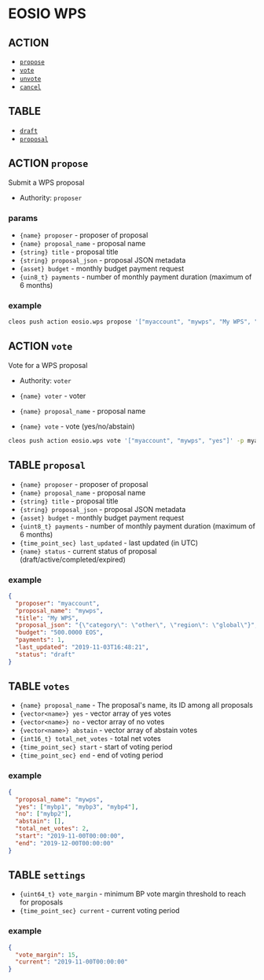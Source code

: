 # EOSIO WPS

## ACTION

- [`propose`](#action-propose)
- [`vote`](#action-vote)
- [`unvote`](#action-unvote)
- [`cancel`](#action-cancel)

## TABLE

- [`draft`](#table-draft)
- [`proposal`](#table-proposal)

## ACTION `propose`

Submit a WPS proposal

- Authority:  `proposer`

### params

- `{name} proposer` - proposer of proposal
- `{name} proposal_name` - proposal name
- `{string} title` - proposal title
- `{string} proposal_json` - proposal JSON metadata
- `{asset} budget` - monthly budget payment request
- `{uin8_t} payments` - number of monthly payment duration (maximum of 6 months)

### example

```bash
cleos push action eosio.wps propose '["myaccount", "mywps", "My WPS", "{\"category\": \"other\", \"region\": \"global\"}", "500.0000 EOS", 1]' -p myaccount
```

## ACTION `vote`

Vote for a WPS proposal

- Authority:  `voter`

- `{name} voter` - voter
- `{name} proposal_name` - proposal name
- `{name} vote` - vote (yes/no/abstain)

```bash
cleos push action eosio.wps vote '["myaccount", "mywps", "yes"]' -p myaccount
```

## TABLE `proposal`

- `{name} proposer` - proposer of proposal
- `{name} proposal_name` - proposal name
- `{string} title` - proposal title
- `{string} proposal_json` - proposal JSON metadata
- `{asset} budget` - monthly budget payment request
- `{uint8_t} payments` - number of monthly payment duration (maximum of 6 months)
- `{time_point_sec} last_updated` - last updated (in UTC)
- `{name} status` - current status of proposal (draft/active/completed/expired)

### example

```json
{
  "proposer": "myaccount",
  "proposal_name": "mywps",
  "title": "My WPS",
  "proposal_json": "{\"category\": \"other\", \"region\": \"global\"}",
  "budget": "500.0000 EOS",
  "payments": 1,
  "last_updated": "2019-11-03T16:48:21",
  "status": "draft"
}
```

## TABLE `votes`

- `{name} proposal_name` - The proposal's name, its ID among all proposals
- `{vector<name>} yes` - vector array of yes votes
- `{vector<name>} no` - vector array of no votes
- `{vector<name>} abstain` - vector array of abstain votes
- `{int16_t} total_net_votes` - total net votes
- `{time_point_sec} start` - start of voting period
- `{time_point_sec} end` - end of voting period

### example

```json
{
  "proposal_name": "mywps",
  "yes": ["mybp1", "mybp3", "mybp4"],
  "no": ["mybp2"],
  "abstain": [],
  "total_net_votes": 2,
  "start": "2019-11-00T00:00:00",
  "end": "2019-12-00T00:00:00"
}
```

## TABLE `settings`

- `{uint64_t} vote_margin` - minimum BP vote margin threshold to reach for proposals
- `{time_point_sec} current` - current voting period

### example

```json
{
  "vote_margin": 15,
  "current": "2019-11-00T00:00:00"
}
```